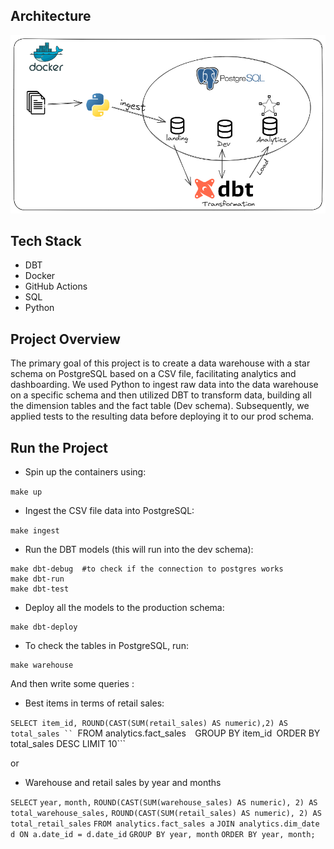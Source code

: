 ## Architecture 
![architecture.png](assets/architecture.png)

## Tech Stack 
* DBT 
* Docker
* GitHub Actions 
* SQL
* Python 

## Project Overview 
The primary goal of this project is to create a data warehouse with a star schema on PostgreSQL based on a CSV file, facilitating analytics and dashboarding. We used Python to ingest raw data into the data warehouse on a specific schema and then utilized DBT to transform data, building all the dimension tables and the fact table (Dev schema). Subsequently, we applied tests to the resulting data before deploying it to our prod schema.

## Run the Project 
* Spin up the containers using:

```make up```
 
* Ingest the CSV file data into PostgreSQL:

```make ingest```

* Run the DBT models (this will run into the dev schema):

```
make dbt-debug  #to check if the connection to postgres works
make dbt-run
make dbt-test

```

* Deploy all the models to the production schema:

```
make dbt-deploy

```

* To check the tables in PostgreSQL, run:

```
make warehouse

```

And then write some queries : 
* Best items in terms of retail sales:

```SELECT item_id, ROUND(CAST(SUM(retail_sales) AS numeric),2) AS total_sales ``
```FROM analytics.fact_sales``` 
```GROUP BY item_id```
```ORDER BY total_sales DESC LIMIT 10```

or 

* Warehouse and retail sales by year and months 

```SELECT``` 
    ```year,```
    ```month,``` 
    ```ROUND(CAST(SUM(warehouse_sales) AS numeric), 2) AS total_warehouse_sales,```
    ```ROUND(CAST(SUM(retail_sales) AS numeric), 2) AS total_retail_sales```
```FROM analytics.fact_sales a```
```JOIN analytics.dim_date d ON a.date_id = d.date_id```
```GROUP BY year, month```
```ORDER BY year, month;```








